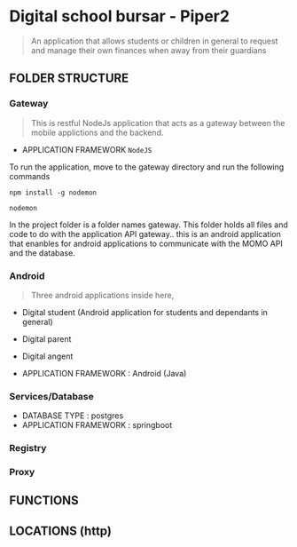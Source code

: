 # Digital school bursar - Piper2

> An application that allows students or children in general to request and manage their own finances when away from their guardians

## FOLDER STRUCTURE

### Gateway

> This is restful NodeJs application that acts as a gateway between the mobile applictions and the backend.

- APPLICATION FRAMEWORK `NodeJS`

To run the application, move to the gateway directory and run the following commands

```
npm install -g nodemon

nodemon

```

In the project folder is a folder names gateway. This folder holds all files and code to do with
the application API gateway.. this is an android application that enanbles for android applications to communicate with the MOMO API and the database.


### Android

> Three android applications inside here,

- Digital student (Android application for students and dependants in general)
- Digital parent
- Digital angent

- APPLICATION FRAMEWORK : Android (Java)

### Services/Database

- DATABASE TYPE  : postgres
- APPLICATION FRAMEWORK : springboot

### Registry

### Proxy


## FUNCTIONS


## LOCATIONS (http)